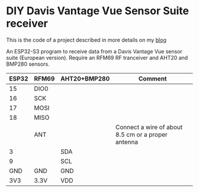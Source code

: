 # DIY Davis Vantage Vue Sensor Suite receiver

This is the code of a project described in more details on my [blog](https://retameur.com/posts/vantage-receiver)


An ESP32-S3 program to receive data from a Davis Vantage Vue sensor suite (European version). Require an RFM69 RF tranceiver and AHT20 and BMP280 sensors.

| ESP32 | RFM69 | AHT20+BMP280 | Comment |
|-------|-------|--------------|---------|
| 15    | DIO0  |              |         |
| 16    | SCK   |              |         |
| 17    | MOSI  |              |         |
| 18    | MISO  |              |         |
|       | ANT   |              | Connect a wire of about 8.5 cm or a proper antenna |
| 3     |       |  SDA         |         |
| 9     |       |  SCL         |         |
| GND   | GND   |  GND         |         |
| 3V3   | 3.3V  |  VDD         |         |
